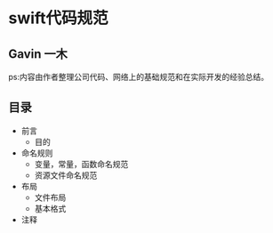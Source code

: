 swift代码规范
=====
Gavin 一木
-----

ps:内容由作者整理公司代码、网络上的基础规范和在实际开发的经验总结。

## 目录

* 前言
  * 目的
* 命名规则
  * 变量，常量，函数命名规范
  * 资源文件命名规范
* 布局
  * 文件布局
  * 基本格式
* 注释
   



